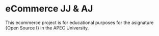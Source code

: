 # eCommerce JJ & AJ

This ecommerce project is for educational purposes for the asignature {Open Source I} in the APEC University.
